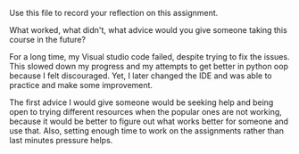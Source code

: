 Use this file to record your reflection on this assignment. 

What worked, what didn't, what advice would you give someone taking this course in the future?

For a long time, my Visual studio code failed, despite trying to fix the issues. This slowed down my progress and my attempts to get better in python oop because I felt discouraged. Yet, I later changed the IDE and was able to practice and make some improvement. 

The first advice I would give someone would be seeking help and being open to trying different resources when the popular ones are not working, because it would be better to figure out what works better for someone and use that. Also, setting enough time to work on the assignments rather than last minutes pressure helps.
